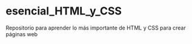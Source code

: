 # esencial_HTML_y_CSS
Repositorio para aprender lo más importante de HTML y CSS para crear páginas web
